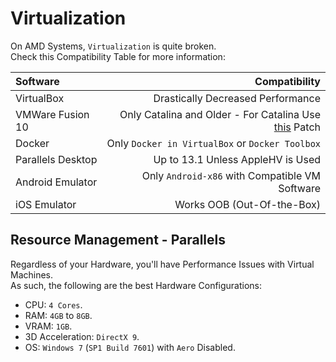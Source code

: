# Virtualization

On AMD Systems, `Virtualization` is quite broken.<br>
Check this Compatibility Table for more information:

| Software | Compatibility |
| :--- | ---: |
| VirtualBox | Drastically Decreased Performance |
| VMWare Fusion 10 | Only Catalina and Older - For Catalina Use [this](https://posts.boy.sh/vmware-fusion-catalina) Patch |
| Docker | Only `Docker in VirtualBox` or `Docker Toolbox` |
| Parallels Desktop | Up to 13.1 Unless AppleHV is Used |
| Android Emulator | Only `Android-x86` with Compatible VM Software |
| iOS Emulator | Works OOB (Out-Of-the-Box) |

## Resource Management - Parallels

Regardless of your Hardware, you'll have Performance Issues with Virtual Machines.<br>
As such, the following are the best Hardware Configurations:

- CPU: `4 Cores`.
- RAM: `4GB` to `8GB`.
- VRAM: `1GB`.
- 3D Acceleration: `DirectX 9`.
- OS: `Windows 7` (`SP1 Build 7601`) with `Aero` Disabled.